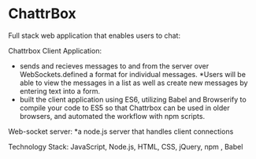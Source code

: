 # ChattrBox

Full stack web application that enables users to chat:

Chattrbox Client Application: 
  * sends and recieves messages to and from the server over WebSockets.defined a format for individual messages. 
  *Users will be able to view the messages in a list as well as create new messages by entering text into a form.
  * built the client application using ES6, utilizing Babel and Browserify to
  compile your code to ES5 so that Chattrbox can be used in older browsers, and  automated the 
  workflow with npm scripts.

Web-socket server: 
  *a node.js server that handles client connections









Technology Stack: JavaScript, Node.js, HTML, CSS, jQuery, npm , Babel
